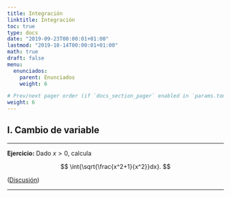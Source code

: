 ```yaml
---
title: Integración
linktitle: Integración
toc: true
type: docs
date: "2019-09-23T00:00:01+01:00"
lastmod: "2019-10-14T00:00:01+01:00"
math: true
draft: false
menu:
  enunciados:
    parent: Enunciados
    weight: 6

# Prev/next pager order (if `docs_section_pager` enabled in `params.toml`)
weight: 6
---
```


## I. Cambio de variable

---

**Ejercicio:** Dado $x>0$, calcula

$$
\int{\sqrt{\frac{x^2+1}{x^2}}dx}.
$$

([Discusión](/2019/09/23/comenzamos-nuevo-proyecto-de-problemas-de-oposicion/))

---
